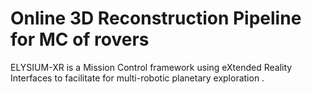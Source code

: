 # Online 3D Reconstruction Pipeline for MC of rovers
ELYSIUM-XR is a Mission Control framework using eXtended Reality Interfaces to facilitate for multi-robotic planetary exploration .
